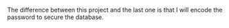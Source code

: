 The difference between this project and the last one is that I will encode the password to secure the database.

